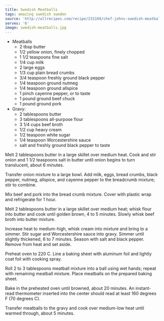 ```yaml
---
title: Swedish Meatballs
tags: amazing swedish sweden
source: 'http://allrecipes.com/recipe/231169/chef-johns-swedish-meatballs/'
serves: '6'
image: swedish-meatballs.jpg
---
```

* Meatballs
  * 2 tbsp butter
  * 1/2 yellow onion, finely chopped
  * 1 1/2 teaspoons fine salt
  * 1/4 cup milk
  * 2 large eggs
  * 1/3 cup plain bread crumbs
  * 3/4 teaspoon freshly ground black pepper
  * 1/4 teaspoon ground nutmeg
  * 1/4 teaspoon ground allspice
  * 1 pinch cayenne pepper, or to taste
  * 1 pound ground beef chuck
  * 1 pound ground pork
* Gravy:
  * 2 tablespoons butter
  * 3 tablespoons all-purpose flour
  * 3 1/4 cups beef broth
  * 1/2 cup heavy cream
  * 1/2 teaspoon white sugar
  * 1/4 teaspoon Worcestershire sauce
  * salt and freshly ground black pepper to taste

Melt 2 tablespoons butter in a large skillet over medium heat. Cook and stir onion and 1 1/2 teaspoons salt in butter until onion begins to turn translucent, about 6 minutes.

Transfer onion mixture to a large bowl. Add milk, eggs, bread crumbs, black pepper, nutmeg, allspice, and cayenne pepper to the breadcrumb mixture; stir to combine.

Mix beef and pork into the bread crumb mixture. Cover with plastic wrap and refrigerate for 1 hour.

Melt 2 tablespoons butter in a large skillet over medium heat; whisk flour into butter and cook until golden brown, 4 to 5 minutes. Slowly whisk beef broth into butter mixture.

Increase heat to medium-high, whisk cream into mixture and bring to a simmer. Stir sugar and Worcestershire sauce into gravy. Simmer until slightly thickened, 6 to 7 minutes. Season with salt and black pepper. Remove from heat and set aside.

Preheat oven to 220 C. Line a baking sheet with aluminum foil and lightly coat foil with cooking spray.

Roll 2 to 3 tablespoons meatball mixture into a ball using wet hands; repeat with remaining meatball mixture. Place meatballs on the prepared baking sheet.

Bake in the preheated oven until browned, about 20 minutes. An instant-read thermometer inserted into the center should read at least 160 degrees F (70 degrees C).

Transfer meatballs to the gravy and cook over medium-low heat until warmed through, about 5 minutes.
